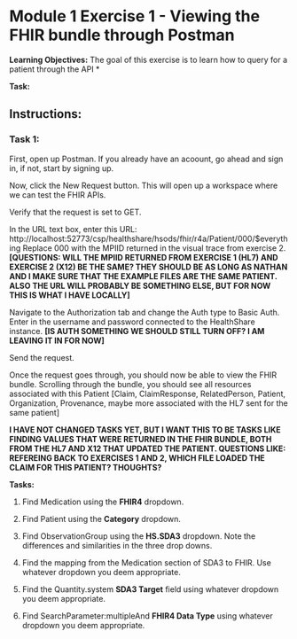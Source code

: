 # Module 1 Exercise 1 - Viewing the FHIR bundle through Postman

**Learning Objectives:** 
The goal of this exercise is to learn how to query for a patient through the API
* 

**Task:** 

## Instructions:

### Task 1: 


First, open up Postman. If you already have an acoount, go ahead and sign in, if not, start by signing up. 

Now, click the New Request button. This will open up a workspace where we can test the FHIR APIs.

Verify that the request is set to GET.

In the URL text box, enter this URL: http://localhost:52773/csp/healthshare/hsods/fhir/r4a/Patient/000/$everything Replace 000 with the MPIID returned in the visual trace from exercise 2. 
**[QUESTIONS: WILL THE MPIID RETURNED FROM EXERCISE 1 (HL7) AND EXERCISE 2 (X12) BE THE SAME? THEY SHOULD BE AS LONG AS NATHAN AND I MAKE SURE THAT THE EXAMPLE FILES ARE THE SAME PATIENT. ALSO THE URL WILL PROBABLY BE SOMETHING ELSE, BUT FOR NOW THIS IS WHAT I HAVE LOCALLY]**

Navigate to the Authorization tab and change the Auth type to Basic Auth. Enter in the username and password connected to the HealthShare instance. **[IS AUTH SOMETHING WE SHOULD STILL TURN OFF? I AM LEAVING IT IN FOR NOW]**

Send the request.

Once the request goes through, you should now be able to view the FHIR bundle. Scrolling through the bundle, you should see all resources associated with this Patient [Claim, ClaimResponse, RelatedPerson, Patient, Organization, Provenance, maybe more associated with the HL7 sent for the same patient]

**I HAVE NOT CHANGED TASKS YET, BUT I WANT THIS TO BE TASKS LIKE FINDING VALUES THAT WERE RETURNED IN THE FHIR BUNDLE, BOTH FROM THE HL7 AND X12 THAT UPDATED THE PATIENT. QUESTIONS LIKE: REFEREING BACK TO EXERCISES 1 AND 2, WHICH FILE LOADED THE CLAIM FOR THIS PATIENT? THOUGHTS?**

**Tasks:**
1. Find Medication using the **FHIR4** dropdown.
2. Find Patient using the **Category** dropdown.
3. Find ObservationGroup using the **HS.SDA3** dropdown. Note the differences and similarities in the three drop downs.



4. Find the mapping from the Medication section of SDA3 to FHIR. Use whatever dropdown you deem appropriate.
5. Find the Quantity.system **SDA3 Target** field using whatever dropdown you deem appropriate.
6. Find SearchParameter:multipleAnd **FHIR4 Data Type** using whatever dropdown you deem appropriate.

